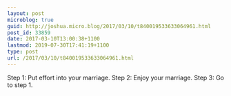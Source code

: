 ```yaml
---
layout: post
microblog: true
guid: http://joshua.micro.blog/2017/03/10/t840019533633064961.html
post_id: 33859
date: 2017-03-10T13:00:38+1100
lastmod: 2019-07-30T17:41:19+1100
type: post
url: /2017/03/10/t840019533633064961.html
---
```

Step 1: Put effort into your marriage.
Step 2: Enjoy your marriage.
Step 3: Go to step 1.
